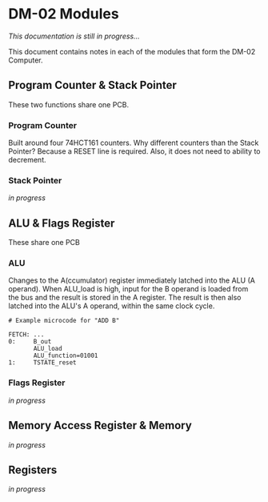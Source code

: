 # DM-02 Modules

*This documentation is still in progress...*

This document contains notes in each of the modules that form the DM-02 Computer.



## Program Counter & Stack Pointer

These two functions share one PCB.

### Program Counter

Built around four 74HCT161 counters. Why different counters than the Stack Pointer? Because a RESET line is required. Also, it does not need to ability to decrement.

### Stack Pointer

*in progress*



## ALU & Flags Register

These share one PCB

### ALU

Changes to the A(ccumulator) register immediately latched into the ALU (A operand).
When ALU_load is high, input for the B operand is loaded from the bus and the result is stored in the A register.
The result is then also latched into the ALU's A operand, within the same clock cycle.

```
# Example microcode for "ADD B"

FETCH: ...
0:     B_out
       ALU_load
       ALU_function=01001
1:     TSTATE_reset
```

### Flags Register

*in progress*



## Memory Access Register & Memory

*in progress*



## Registers

*in progress*



